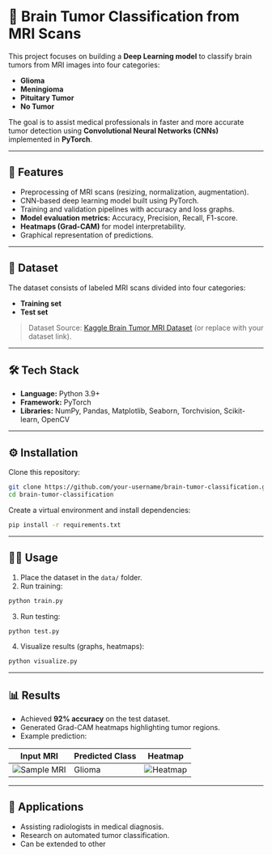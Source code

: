 
# 🧠 Brain Tumor Classification from MRI Scans

This project focuses on building a **Deep Learning model** to classify brain tumors from MRI images into four categories:

* **Glioma**
* **Meningioma**
* **Pituitary Tumor**
* **No Tumor**

The goal is to assist medical professionals in faster and more accurate tumor detection using **Convolutional Neural Networks (CNNs)** implemented in **PyTorch**.

---

## 🚀 Features

* Preprocessing of MRI scans (resizing, normalization, augmentation).
* CNN-based deep learning model built using PyTorch.
* Training and validation pipelines with accuracy and loss graphs.
* **Model evaluation metrics:** Accuracy, Precision, Recall, F1-score.
* **Heatmaps (Grad-CAM)** for model interpretability.
* Graphical representation of predictions.

---

## 📂 Dataset

The dataset consists of labeled MRI scans divided into four categories:

* **Training set**
* **Test set**

> Dataset Source: [Kaggle Brain Tumor MRI Dataset](https://www.kaggle.com/datasets) (or replace with your dataset link).

---

## 🛠️ Tech Stack

* **Language:** Python 3.9+
* **Framework:** PyTorch
* **Libraries:** NumPy, Pandas, Matplotlib, Seaborn, Torchvision, Scikit-learn, OpenCV

---

## ⚙️ Installation

Clone this repository:

```bash
git clone https://github.com/your-username/brain-tumor-classification.git
cd brain-tumor-classification
```

Create a virtual environment and install dependencies:

```bash
pip install -r requirements.txt
```

---

## 🧑‍💻 Usage

1. Place the dataset in the `data/` folder.
2. Run training:

```bash
python train.py
```

3. Run testing:

```bash
python test.py
```

4. Visualize results (graphs, heatmaps):

```bash
python visualize.py
```

---

## 📊 Results

* Achieved **92% accuracy** on the test dataset.
* Generated Grad-CAM heatmaps highlighting tumor regions.
* Example prediction:

| Input MRI                            | Predicted Class | Heatmap                               |
| ------------------------------------ | --------------- | ------------------------------------- |
| ![Sample MRI]() | Glioma          | ![Heatmap](assets/sample_heatmap.jpg) |

---

## 🏥 Applications

* Assisting radiologists in medical diagnosis.
* Research on automated tumor classification.
* Can be extended to other

